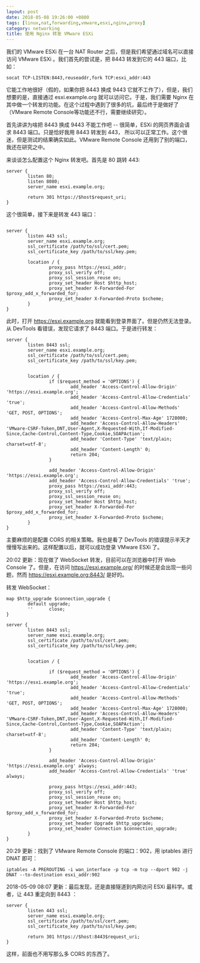 ```yaml
---
layout: post
date: 2018-05-08 19:26:00 +0800
tags: [linux,nat,forwarding,vmware,esxi,nginx,proxy]
category: networking
title: 使用 Nginx 转发 VMware ESXi
---
```


我们的 VMware ESXi 在一台 NAT Router 之后，但是我们希望通过域名可以直接访问 VMware ESXi 。我们首先的尝试是，把 8443 转发到它的 443 端口，比如：

```shell
socat TCP-LISTEN:8443,reuseaddr,fork TCP:esxi_addr:443
```

它能工作地很好（假的，如果你把 8443 换成 9443 它就不工作了），但是，我们想要的是，直接通过 esxi.example.org 就可以访问它。于是，我们需要 Nginx 在其中做一个转发的功能。在这个过程中遇到了很多的坑，最后终于是做好了 （VMware Remote Console等功能还不行，需要继续研究）。

首先讲讲为啥把 8443 换成 9443 不能工作吧 -- 很简单，ESXi 的网页界面会请求 8443 端口。只是恰好我用 8443 转发到 443， 所以可以正常工作。这个很迷，但是测试的结果确实如此。VMware Remote Console 还用到了别的端口，我还在研究之中。

来谈谈怎么配置这个 Nginx 转发吧。首先是 80 跳转 443:
```
server {
        listen 80;
        listen 8080;
        server_name esxi.example.org;

        return 301 https://$host$request_uri;
}
```

这个很简单，接下来是转发 443 端口：
```

server {
        listen 443 ssl;
        server_name esxi.example.org;
        ssl_certificate /path/to/ssl/cert.pem;
        ssl_certificate_key /path/to/ssl/key.pem;

        location / {
                proxy_pass https://esxi_addr;
                proxy_ssl_verify off;
                proxy_ssl_session_reuse on;
                proxy_set_header Host $http_host;
                proxy_set_header X-Forwarded-For $proxy_add_x_forwarded_for;
                proxy_set_header X-Forwarded-Proto $scheme;
        }
}
```

此时，打开 https://esxi.example.org 就能看到登录界面了。但是仍然无法登录。从 DevTools 看错误，发现它请求了 8443 端口。于是进行转发：
```
server {
        listen 8443 ssl;
        server_name esxi.example.org;
        ssl_certificate /path/to/ssl/cert.pem;
        ssl_certificate_key /path/to/ssl/key.pem;


        location / {
                if ($request_method = 'OPTIONS') {
                        add_header 'Access-Control-Allow-Origin' 'https://esxi.example.org';
                        add_header 'Access-Control-Allow-Credentials' 'true';
                        add_header 'Access-Control-Allow-Methods' 'GET, POST, OPTIONS';
                        add_header 'Access-Control-Max-Age' 1728000;
                        add_header 'Access-Control-Allow-Headers' 'VMware-CSRF-Token,DNT,User-Agent,X-Requested-With,If-Modified-Since,Cache-Control,Content-Type,Cookie,SOAPAction';
                        add_header 'Content-Type' 'text/plain; charset=utf-8';
                        add_header 'Content-Length' 0;
                        return 204;
                }

                add_header 'Access-Control-Allow-Origin' 'https://esxi.example.org';
                add_header 'Access-Control-Allow-Credentials' 'true';
                proxy_pass https://esxi_addr:443;
                proxy_ssl_verify off;
                proxy_ssl_session_reuse on;
                proxy_set_header Host $http_host;
                proxy_set_header X-Forwarded-For $proxy_add_x_forwarded_for;
                proxy_set_header X-Forwarded-Proto $scheme;
        }
}
```

主要麻烦的是配置 CORS 的相关策略。我也是看了 DevTools 的错误提示半天才慢慢写出来的。这样配置以后，就可以成功登录 VMware ESXi 了。

20:02 更新：现在做了 WebSocket 转发，目前可以在浏览器中打开 Web Console 了。但是，在访问 https://esxi.example.org/ 的时候还是会出现一些问题，然而 https://esxi.example.org:8443/ 是好的。

转发 WebSocket：
```
map $http_upgrade $connection_upgrade {
        default upgrade;
        ''      close;
}

server {
        listen 8443 ssl;
        server_name esxi.example.org;
        ssl_certificate /path/to/ssl/cert.pem;
        ssl_certificate_key /path/to/ssl/key.pem;


        location / {

                if ($request_method = 'OPTIONS') {
                        add_header 'Access-Control-Allow-Origin' 'https://esxi.example.org';
                        add_header 'Access-Control-Allow-Credentials' 'true';
                        add_header 'Access-Control-Allow-Methods' 'GET, POST, OPTIONS';
                        add_header 'Access-Control-Max-Age' 1728000;
                        add_header 'Access-Control-Allow-Headers' 'VMware-CSRF-Token,DNT,User-Agent,X-Requested-With,If-Modified-Since,Cache-Control,Content-Type,Cookie,SOAPAction';
                        add_header 'Content-Type' 'text/plain; charset=utf-8';
                        add_header 'Content-Length' 0;
                        return 204;
                }

                add_header 'Access-Control-Allow-Origin' 'https://esxi.example.org' always;
                add_header 'Access-Control-Allow-Credentials' 'true' always;

                proxy_pass https://esxi_addr:443;
                proxy_ssl_verify off;
                proxy_ssl_session_reuse on;
                proxy_set_header Host $http_host;
                proxy_set_header X-Forwarded-For $proxy_add_x_forwarded_for;
                proxy_set_header X-Forwarded-Proto $scheme;
                proxy_set_header Upgrade $http_upgrade;
                proxy_set_header Connection $connection_upgrade;
        }
}
```

20:29 更新：找到了 VMware Remote Console 的端口：902，用 iptables 进行 DNAT 即可：
```shell
iptables -A PREROUTING -i wan_interface -p tcp -m tcp --dport 902 -j DNAT --to-destination esxi_addr:902
```

2018-05-09 08:07 更新：最后发现，还是直接隧道到内网访问 ESXi 最科学。或者，让 443 重定向到 8443 ：
```
server {
        listen 443 ssl;
        server_name esxi.example.org;
        ssl_certificate /path/to/ssl/cert.pem;
        ssl_certificate_key /path/to/ssl/key.pem;

        return 301 https://$host:8443$request_uri;
}
```
这样，前面也不用写那么多 CORS 的东西了。
